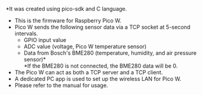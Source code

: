 *It was created using pico-sdk and C language.  

- This is the firmware for Raspberry Pico W.    
- Pico W sends the following sensor data via a TCP socket at 5-second intervals.      
    - GPIO input value    
    - ADC value (voltage, Pico W temperature sensor)    
    - Data from Bosch's BME280 (temperature, humidity, and air pressure sensor)*   
      *If the BME280 is not connected, the BME280 data will be 0.    
- The Pico W can act as both a TCP server and a TCP client.       
- A dedicated PC app is used to set up the wireless LAN for Pico W.
- Please refer to the manual for usage.    
